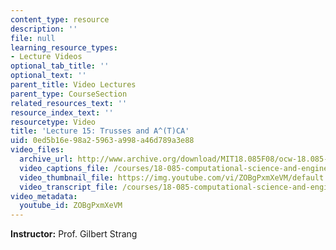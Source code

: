 ```yaml
---
content_type: resource
description: ''
file: null
learning_resource_types:
- Lecture Videos
optional_tab_title: ''
optional_text: ''
parent_title: Video Lectures
parent_type: CourseSection
related_resources_text: ''
resource_index_text: ''
resourcetype: Video
title: 'Lecture 15: Trusses and A^(T)CA'
uid: 0ed5b16e-98a2-5963-a998-a46d789a3e88
video_files:
  archive_url: http://www.archive.org/download/MIT18.085F08/ocw-18.085-f08-lec15_300k.mp4
  video_captions_file: /courses/18-085-computational-science-and-engineering-i-fall-2008/ebf74919eb4c5193953ad9e8805823a5_ZOBgPxmXeVM.vtt
  video_thumbnail_file: https://img.youtube.com/vi/ZOBgPxmXeVM/default.jpg
  video_transcript_file: /courses/18-085-computational-science-and-engineering-i-fall-2008/e28a27a92cc8b6ba33809f24d79b7388_ZOBgPxmXeVM.pdf
video_metadata:
  youtube_id: ZOBgPxmXeVM
---
```


**Instructor:** Prof. Gilbert Strang